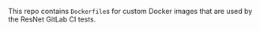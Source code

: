 This repo contains `Dockerfile`s for custom Docker images that are used by the
ResNet GitLab CI tests.